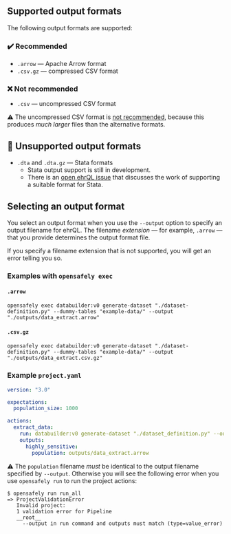 ## Supported output formats

The following output formats are supported:

### :heavy_check_mark: Recommended

* `.arrow` — Apache Arrow format
* `.csv.gz` — compressed CSV format

### :x: Not recommended

* `.csv` — uncompressed CSV format

:warning: The uncompressed CSV format is [not recommended](https://www.opensafely.org/changelog/2023-02-02/),
because this produces *much larger* files than the alternative formats.

## :construction: Unsupported output formats

* `.dta` and `.dta.gz` — Stata formats
  * Stata output support is still in development.
  * There is an [open ehrQL issue](https://github.com/opensafely-core/ehrql/issues/794) that discusses the work
    of supporting a suitable format for Stata.

## Selecting an output format

You select an output format
when you use the `--output` option to specify an output filename for ehrQL.
The filename *extension* — for example, `.arrow` — that you provide determines the output format file.

If you specify a filename extension that is not supported,
you will get an error telling you so.

### Examples with `opensafely exec`

#### `.arrow`

```
opensafely exec databuilder:v0 generate-dataset "./dataset-definition.py" --dummy-tables "example-data/" --output "./outputs/data_extract.arrow"
```

#### `.csv.gz`

```
opensafely exec databuilder:v0 generate-dataset "./dataset-definition.py" --dummy-tables "example-data/" --output "./outputs/data_extract.csv.gz"
```

### Example `project.yaml`

```yaml
version: "3.0"

expectations:
  population_size: 1000

actions:
  extract_data:
    run: databuilder:v0 generate-dataset "./dataset_definition.py" --output "outputs/data_extract.arrow"
    outputs:
      highly_sensitive:
        population: outputs/data_extract.arrow
```

:warning: The `population` filename *must* be identical to the output filename specified by `--output`.
Otherwise you will see the following error when you use `opensafely run`
to run the project actions:

```
$ opensafely run run_all
=> ProjectValidationError
   Invalid project:
   1 validation error for Pipeline
   __root__
     --output in run command and outputs must match (type=value_error)
```
